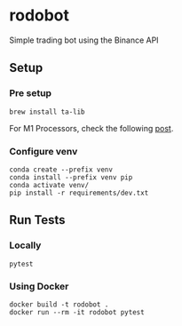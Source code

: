 # rodobot

Simple trading bot using the Binance API

## Setup

### Pre setup
```
brew install ta-lib
```

For M1 Processors, check the following [post](https://stackoverflow.com/a/67045629/3090309).

### Configure venv
```
conda create --prefix venv
conda install --prefix venv pip
conda activate venv/
pip install -r requirements/dev.txt
```

## Run Tests

### Locally
```
pytest
```

### Using Docker
```
docker build -t rodobot .
docker run --rm -it rodobot pytest
```
